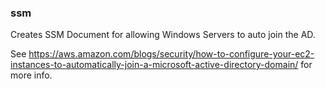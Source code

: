 ### ssm

Creates SSM Document for allowing Windows Servers to auto join the AD.

See https://aws.amazon.com/blogs/security/how-to-configure-your-ec2-instances-to-automatically-join-a-microsoft-active-directory-domain/ for more info.